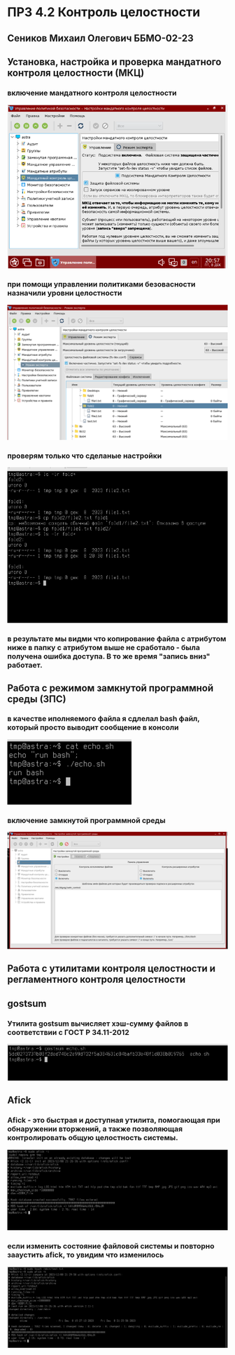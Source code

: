 # ПРЗ 4.2 Контроль целостности

## Сеников Михаил Олегович ББМО-02-23

## Установка, настройка и проверка мандатного контроля целостности (МКЦ)

### включение мандатного контроля целостности
![](./1.png)

### при помощи управлении политиками безовасности назначили уровни целостности
![](./2.png)

### проверям только что сделаные настройки
![](./3.png)

### в результате мы видми что копирование файла с атрибутом ниже в папку с атрибутом выше не сработало - была получена ошибка доступа. В то же время "запись вниз" работает.

## Работа с режимом замкнутой программной среды (ЗПС)

### в качестве иполняемого файла я сдлелал bash файл, который просто выводит сообщение в консоли
![](./4.png)

### включение замкнутой программной среды
![](./5.png)


## Работа с утилитами контроля целостности и регламентного контроля целостности

## gostsum
### Утилита gostsum вычисляет хэш-сумму файлов в соответствии с ГОСТ Р 34.11-2012
![](./6.png)


## Afick

### Afick - это быстрая и доступная утилита, помогающая при обнаружении вторжений, а также позволяющая контролировать общую целостность системы.
![](./7.png)

### если изменить состояние файловой системы и повторно зааустить afick, то увидим что изменилось
![](./8.png)
